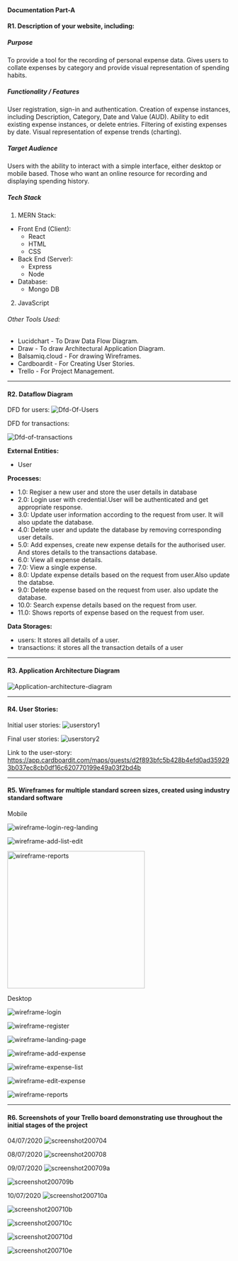 #### Documentation Part-A

#### R1. Description of your website, including:

##### Purpose
To provide a tool for the recording of personal expense data. Gives users to collate expenses by category and provide visual representation of spending habits.

##### Functionality / Features
User registration, sign-in and authentication. Creation of expense instances, including
Description, Category, Date and Value (AUD). Ability to edit existing expense instances, or delete entries. 
Filtering of existing expenses by date. Visual representation of expense trends (charting).

##### Target Audience
Users with the ability to interact with a simple interface, either desktop or mobile based. Those who want an online resource for recording and displaying spending history. 

##### Tech Stack
1. MERN Stack:
* Front End (Client):
   * React
   * HTML
   * CSS
* Back End (Server):
   * Express 
   * Node
* Database:
   * Mongo DB

2. JavaScript
###### Other Tools Used:
* Lucidchart - To Draw Data Flow Diagram.
* Draw - To draw Architectural Application Diagram.
* Balsamiq.cloud - For drawing Wireframes.
* Cardboardit - For Creating User Stories.
* Trello - For Project Management.
---
#### R2. Dataflow Diagram

DFD for users: 
![Dfd-Of-Users](docs/Dfd/dfd1.png)

DFD for transactions:

![Dfd-of-transactions](docs/Dfd/dfd2.png)

**External Entities:**
* User

**Processes:**
* 1.0: Regiser a new user and store the user details in database
* 2.0: Login user with credential.User will be authenticated and get appropriate response.
* 3.0: Update user information according to the request from user. It will also update the database.
* 4.0: Delete user and update the database by removing corresponding user details.
* 5.0: Add expenses, create new expense details for the authorised user. And stores details to the transactions database.
* 6.0: View all expense details.
* 7.0: View a single expense.
* 8.0: Update expense details based on the request from user.Also update the databse.
* 9.0: Delete expense based on the request from user. also update the database.
* 10.0: Search expense details based on the request from user.
* 11.0: Shows reports of expense based on the request from user.

**Data Storages:**

* users: It stores all details of a user.
* transactions: it stores all the transaction details of a user
---
#### R3. Application Architecture Diagram

![Application-architecture-diagram](docs/architectural-diagram/final-arch-diagram.png)

---
#### R4. User Stories:

Initial user stories:
![userstory1](docs/userstories/user1-9-7-20.png)


Final user stories:
![userstory2](docs/userstories/User-story2.png)

Link to the user-story: https://app.cardboardit.com/maps/guests/d2f893bfc5b428b4efd0ad359293b037ec8cb0df16c620770199e49a03f2bd4b

---
#### R5. Wireframes for multiple standard screen sizes, created using industry standard software
Mobile <br>

![wireframe-login-reg-landing](docs/wireframes/m-login-reg-landing.png)

![wireframe-add-list-edit](docs/wireframes/m-add-list-edit.png)

<img src="docs/wireframes/m-reports.png" alt="wireframe-reports" height="310"/>


Desktop<br>

![wireframe-login](docs/wireframes/d-login.png)

![wireframe-register](docs/wireframes/d-register.png)

![wireframe-landing-page](docs/wireframes/d-landing-page.png)

![wireframe-add-expense](docs/wireframes/d-add-expense.png)

![wireframe-expense-list](docs/wireframes/d-expense-list.png)

![wireframe-edit-expense](docs/wireframes/d-edit-expense.png)

![wireframe-reports](docs/wireframes/d-reports.png)

----

#### R6. Screenshots of your Trello board demonstrating use throughout the initial stages of the project
04/07/2020
![screenshot200704](docs/Trello/trello-screenshot-200704.jpg)

08/07/2020
![screenshot200708](docs/Trello/trello-screenshot-200708.png)

09/07/2020
![screenshot200709a](docs/Trello/trello-screenshot-200709a.png)

![screenshot200709b](docs/Trello/trello-screenshot-200709b.png)

10/07/2020
![screenshot200710a](docs/Trello/trello-screenshot-200710a.jpg)

![screenshot200710b](docs/Trello/trello-screenshot-200710b.jpg)

![screenshot200710c](docs/Trello/trello-screenshot-200710c.jpg)

![screenshot200710d](docs/Trello/trello-screenshot-200710d.jpg)

![screenshot200710e](docs/Trello/trello-screenshot-200710e.jpg)
